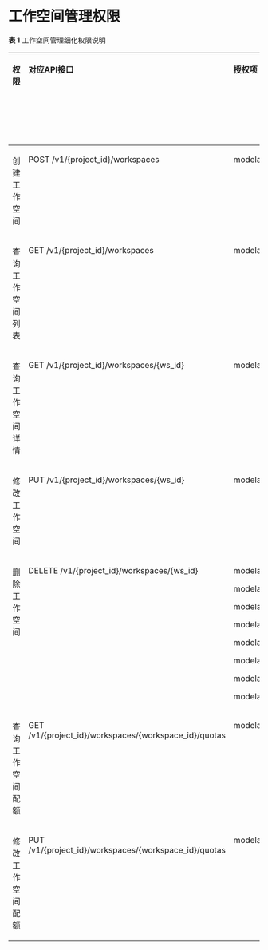 # 工作空间管理权限<a name="modelarts_03_0166"></a>

**表 1**  工作空间管理细化权限说明

<a name="table1982713364559"></a>
<table><thead align="left"><tr id="zh-cn_topic_0161309192_row18629163212274"><th class="cellrowborder" valign="top" width="19.98%" id="mcps1.2.7.1.1"><p id="p1360513218173"><a name="p1360513218173"></a><a name="p1360513218173"></a>权限</p>
</th>
<th class="cellrowborder" valign="top" width="22.02%" id="mcps1.2.7.1.2"><p id="zh-cn_topic_0161309192_p610676142414"><a name="zh-cn_topic_0161309192_p610676142414"></a><a name="zh-cn_topic_0161309192_p610676142414"></a>对应API接口</p>
</th>
<th class="cellrowborder" valign="top" width="22%" id="mcps1.2.7.1.3"><p id="zh-cn_topic_0161309192_p2995114142313"><a name="zh-cn_topic_0161309192_p2995114142313"></a><a name="zh-cn_topic_0161309192_p2995114142313"></a>授权项</p>
</th>
<th class="cellrowborder" valign="top" width="22%" id="mcps1.2.7.1.4"><p id="zh-cn_topic_0161309192_p22251522192418"><a name="zh-cn_topic_0161309192_p22251522192418"></a><a name="zh-cn_topic_0161309192_p22251522192418"></a>依赖的授权项</p>
</th>
<th class="cellrowborder" valign="top" width="7.000000000000001%" id="mcps1.2.7.1.5"><p id="p08041713185618"><a name="p08041713185618"></a><a name="p08041713185618"></a>IAM项目</p>
</th>
<th class="cellrowborder" valign="top" width="7.000000000000001%" id="mcps1.2.7.1.6"><p id="p162296157563"><a name="p162296157563"></a><a name="p162296157563"></a>企业项目</p>
</th>
</tr>
</thead>
<tbody><tr id="zh-cn_topic_0161309192_row2630183213271"><td class="cellrowborder" valign="top" width="19.98%" headers="mcps1.2.7.1.1 "><p id="zh-cn_topic_0161309192_p16630133218273"><a name="zh-cn_topic_0161309192_p16630133218273"></a><a name="zh-cn_topic_0161309192_p16630133218273"></a>创建工作空间</p>
</td>
<td class="cellrowborder" valign="top" width="22.02%" headers="mcps1.2.7.1.2 "><p id="p17162194519109"><a name="p17162194519109"></a><a name="p17162194519109"></a>POST /v1/{project_id}/workspaces</p>
</td>
<td class="cellrowborder" valign="top" width="22%" headers="mcps1.2.7.1.3 "><p id="zh-cn_topic_0161309192_p69775276151"><a name="zh-cn_topic_0161309192_p69775276151"></a><a name="zh-cn_topic_0161309192_p69775276151"></a>modelarts:workspace:create</p>
</td>
<td class="cellrowborder" valign="top" width="22%" headers="mcps1.2.7.1.4 "><p id="p3487950182813"><a name="p3487950182813"></a><a name="p3487950182813"></a>-</p>
</td>
<td class="cellrowborder" valign="top" width="7.000000000000001%" headers="mcps1.2.7.1.5 "><p id="p294682332611"><a name="p294682332611"></a><a name="p294682332611"></a>√</p>
</td>
<td class="cellrowborder" valign="top" width="7.000000000000001%" headers="mcps1.2.7.1.6 "><p id="p20956162332612"><a name="p20956162332612"></a><a name="p20956162332612"></a>√</p>
</td>
</tr>
<tr id="zh-cn_topic_0161309192_row1663012320276"><td class="cellrowborder" valign="top" width="19.98%" headers="mcps1.2.7.1.1 "><p id="zh-cn_topic_0161309192_p1630143213277"><a name="zh-cn_topic_0161309192_p1630143213277"></a><a name="zh-cn_topic_0161309192_p1630143213277"></a>查询工作空间列表</p>
</td>
<td class="cellrowborder" valign="top" width="22.02%" headers="mcps1.2.7.1.2 "><p id="p99521347141011"><a name="p99521347141011"></a><a name="p99521347141011"></a>GET /v1/{project_id}/workspaces</p>
</td>
<td class="cellrowborder" valign="top" width="22%" headers="mcps1.2.7.1.3 "><p id="zh-cn_topic_0161309192_p1363073282718"><a name="zh-cn_topic_0161309192_p1363073282718"></a><a name="zh-cn_topic_0161309192_p1363073282718"></a>modelarts:workspace:list</p>
</td>
<td class="cellrowborder" valign="top" width="22%" headers="mcps1.2.7.1.4 "><p id="p1248755015285"><a name="p1248755015285"></a><a name="p1248755015285"></a>-</p>
</td>
<td class="cellrowborder" valign="top" width="7.000000000000001%" headers="mcps1.2.7.1.5 "><p id="p1396752372613"><a name="p1396752372613"></a><a name="p1396752372613"></a>√</p>
</td>
<td class="cellrowborder" valign="top" width="7.000000000000001%" headers="mcps1.2.7.1.6 "><p id="p896952320268"><a name="p896952320268"></a><a name="p896952320268"></a>√</p>
</td>
</tr>
<tr id="zh-cn_topic_0161309192_row1063003232715"><td class="cellrowborder" valign="top" width="19.98%" headers="mcps1.2.7.1.1 "><p id="zh-cn_topic_0161309192_p063012329279"><a name="zh-cn_topic_0161309192_p063012329279"></a><a name="zh-cn_topic_0161309192_p063012329279"></a>查询工作空间详情</p>
</td>
<td class="cellrowborder" valign="top" width="22.02%" headers="mcps1.2.7.1.2 "><p id="p201574500104"><a name="p201574500104"></a><a name="p201574500104"></a>GET /v1/{project_id}/workspaces/{ws_id}</p>
</td>
<td class="cellrowborder" valign="top" width="22%" headers="mcps1.2.7.1.3 "><p id="zh-cn_topic_0161309192_p18630732122711"><a name="zh-cn_topic_0161309192_p18630732122711"></a><a name="zh-cn_topic_0161309192_p18630732122711"></a>modelarts:workspace:get</p>
</td>
<td class="cellrowborder" valign="top" width="22%" headers="mcps1.2.7.1.4 "><p id="p1548595018281"><a name="p1548595018281"></a><a name="p1548595018281"></a>-</p>
</td>
<td class="cellrowborder" valign="top" width="7.000000000000001%" headers="mcps1.2.7.1.5 "><p id="p397092332618"><a name="p397092332618"></a><a name="p397092332618"></a>√</p>
</td>
<td class="cellrowborder" valign="top" width="7.000000000000001%" headers="mcps1.2.7.1.6 "><p id="p897222313268"><a name="p897222313268"></a><a name="p897222313268"></a>√</p>
</td>
</tr>
<tr id="zh-cn_topic_0161309192_row1563083211274"><td class="cellrowborder" valign="top" width="19.98%" headers="mcps1.2.7.1.1 "><p id="zh-cn_topic_0161309192_p1763015326272"><a name="zh-cn_topic_0161309192_p1763015326272"></a><a name="zh-cn_topic_0161309192_p1763015326272"></a>修改工作空间</p>
</td>
<td class="cellrowborder" valign="top" width="22.02%" headers="mcps1.2.7.1.2 "><p id="p1441085213106"><a name="p1441085213106"></a><a name="p1441085213106"></a>PUT /v1/{project_id}/workspaces/{ws_id}</p>
</td>
<td class="cellrowborder" valign="top" width="22%" headers="mcps1.2.7.1.3 "><p id="zh-cn_topic_0161309192_p8630232172710"><a name="zh-cn_topic_0161309192_p8630232172710"></a><a name="zh-cn_topic_0161309192_p8630232172710"></a>modelarts:workspace:update</p>
</td>
<td class="cellrowborder" valign="top" width="22%" headers="mcps1.2.7.1.4 "><p id="p10484135072811"><a name="p10484135072811"></a><a name="p10484135072811"></a>-</p>
</td>
<td class="cellrowborder" valign="top" width="7.000000000000001%" headers="mcps1.2.7.1.5 "><p id="p697318231267"><a name="p697318231267"></a><a name="p697318231267"></a>√</p>
</td>
<td class="cellrowborder" valign="top" width="7.000000000000001%" headers="mcps1.2.7.1.6 "><p id="p11974192302616"><a name="p11974192302616"></a><a name="p11974192302616"></a>√</p>
</td>
</tr>
<tr id="zh-cn_topic_0161309192_row12630232162712"><td class="cellrowborder" valign="top" width="19.98%" headers="mcps1.2.7.1.1 "><p id="zh-cn_topic_0161309192_p6630732172716"><a name="zh-cn_topic_0161309192_p6630732172716"></a><a name="zh-cn_topic_0161309192_p6630732172716"></a>删除工作空间</p>
</td>
<td class="cellrowborder" valign="top" width="22.02%" headers="mcps1.2.7.1.2 "><p id="p5347185471018"><a name="p5347185471018"></a><a name="p5347185471018"></a>DELETE /v1/{project_id}/workspaces/{ws_id}</p>
</td>
<td class="cellrowborder" valign="top" width="22%" headers="mcps1.2.7.1.3 "><p id="zh-cn_topic_0161309192_p1263033218277"><a name="zh-cn_topic_0161309192_p1263033218277"></a><a name="zh-cn_topic_0161309192_p1263033218277"></a>modelarts:workspace:delete</p>
<p id="p9453134321713"><a name="p9453134321713"></a><a name="p9453134321713"></a>modelarts:service:delete</p>
<p id="p74535435172"><a name="p74535435172"></a><a name="p74535435172"></a>modelarts:model:delete</p>
<p id="p4453194331718"><a name="p4453194331718"></a><a name="p4453194331718"></a>modelarts:tensorboard:delete</p>
<p id="p18453144341720"><a name="p18453144341720"></a><a name="p18453144341720"></a>modelarts:trainJob:delete</p>
<p id="p94531643151715"><a name="p94531643151715"></a><a name="p94531643151715"></a>modelarts:exemlProject:deletemodelarts:notebook:delete</p>
<p id="p17453943121713"><a name="p17453943121713"></a><a name="p17453943121713"></a>modelarts:dataset:delete</p>
<p id="p192841218131711"><a name="p192841218131711"></a><a name="p192841218131711"></a>modelarts:notebook:delete</p>
</td>
<td class="cellrowborder" valign="top" width="22%" headers="mcps1.2.7.1.4 "><p id="p17723164171718"><a name="p17723164171718"></a><a name="p17723164171718"></a>-</p>
</td>
<td class="cellrowborder" valign="top" width="7.000000000000001%" headers="mcps1.2.7.1.5 "><p id="p1997616232265"><a name="p1997616232265"></a><a name="p1997616232265"></a>√</p>
</td>
<td class="cellrowborder" valign="top" width="7.000000000000001%" headers="mcps1.2.7.1.6 "><p id="p11977112332612"><a name="p11977112332612"></a><a name="p11977112332612"></a>√</p>
</td>
</tr>
<tr id="zh-cn_topic_0161309192_row10247152264516"><td class="cellrowborder" valign="top" width="19.98%" headers="mcps1.2.7.1.1 "><p id="zh-cn_topic_0161309192_p20248192211458"><a name="zh-cn_topic_0161309192_p20248192211458"></a><a name="zh-cn_topic_0161309192_p20248192211458"></a>查询工作空间配额</p>
</td>
<td class="cellrowborder" valign="top" width="22.02%" headers="mcps1.2.7.1.2 "><p id="p68623571105"><a name="p68623571105"></a><a name="p68623571105"></a>GET /v1/{project_id}/workspaces/{workspace_id}/quotas</p>
</td>
<td class="cellrowborder" valign="top" width="22%" headers="mcps1.2.7.1.3 "><p id="zh-cn_topic_0161309192_p16248622154515"><a name="zh-cn_topic_0161309192_p16248622154515"></a><a name="zh-cn_topic_0161309192_p16248622154515"></a>modelarts:workspace:getQuotas</p>
</td>
<td class="cellrowborder" valign="top" width="22%" headers="mcps1.2.7.1.4 "><p id="p5481165012289"><a name="p5481165012289"></a><a name="p5481165012289"></a>-</p>
</td>
<td class="cellrowborder" valign="top" width="7.000000000000001%" headers="mcps1.2.7.1.5 "><p id="p497914237267"><a name="p497914237267"></a><a name="p497914237267"></a>√</p>
</td>
<td class="cellrowborder" valign="top" width="7.000000000000001%" headers="mcps1.2.7.1.6 "><p id="p129801323202617"><a name="p129801323202617"></a><a name="p129801323202617"></a>√</p>
</td>
</tr>
<tr id="zh-cn_topic_0161309192_row19248182234514"><td class="cellrowborder" valign="top" width="19.98%" headers="mcps1.2.7.1.1 "><p id="zh-cn_topic_0161309192_p824822218453"><a name="zh-cn_topic_0161309192_p824822218453"></a><a name="zh-cn_topic_0161309192_p824822218453"></a>修改工作空间配额</p>
</td>
<td class="cellrowborder" valign="top" width="22.02%" headers="mcps1.2.7.1.2 "><p id="p9548105917102"><a name="p9548105917102"></a><a name="p9548105917102"></a>PUT /v1/{project_id}/workspaces/{workspace_id}/quotas</p>
</td>
<td class="cellrowborder" valign="top" width="22%" headers="mcps1.2.7.1.3 "><p id="zh-cn_topic_0161309192_p4248922144515"><a name="zh-cn_topic_0161309192_p4248922144515"></a><a name="zh-cn_topic_0161309192_p4248922144515"></a>modelarts:workspace:updateQuotas</p>
</td>
<td class="cellrowborder" valign="top" width="22%" headers="mcps1.2.7.1.4 "><p id="p648017505284"><a name="p648017505284"></a><a name="p648017505284"></a>-</p>
</td>
<td class="cellrowborder" valign="top" width="7.000000000000001%" headers="mcps1.2.7.1.5 "><p id="p2098219233268"><a name="p2098219233268"></a><a name="p2098219233268"></a>√</p>
</td>
<td class="cellrowborder" valign="top" width="7.000000000000001%" headers="mcps1.2.7.1.6 "><p id="p1998319230261"><a name="p1998319230261"></a><a name="p1998319230261"></a>√</p>
</td>
</tr>
</tbody>
</table>

